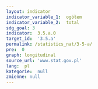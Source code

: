 ```yaml
---
layout: indicator
indicator_variable_1:  ogółem
indicator_variable_2:  total
sdg_goal: 3
indicator:  3.5.a.0
target_id:  '3.5.a'
permalink: /statistics_nat/3-5-a/
pre:  0
graph: longitudinal
source_url: 'www.stat.gov.pl'
lang:  pl
kategorie:  null
zmienne: null
---
```

